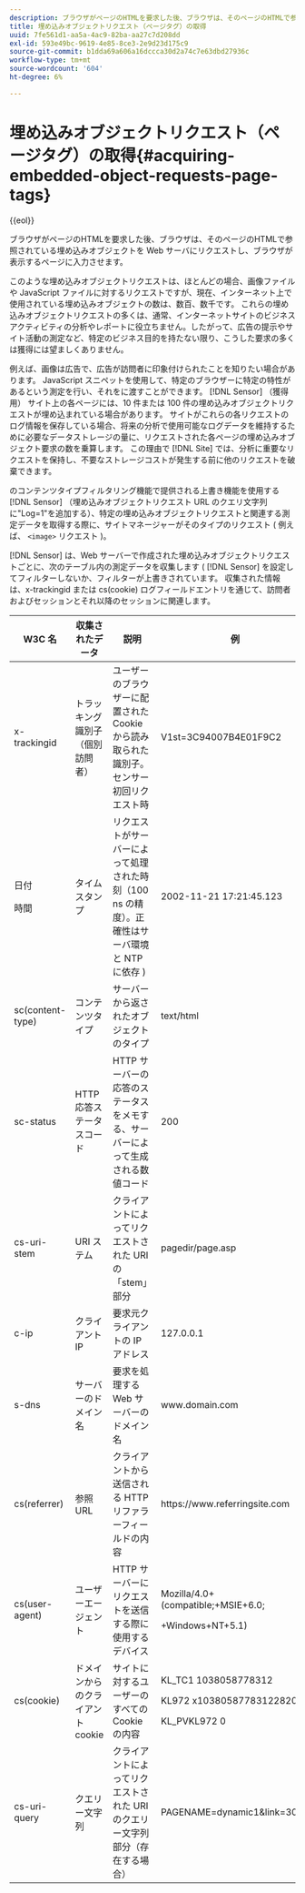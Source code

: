 ```yaml
---
description: ブラウザがページのHTMLを要求した後、ブラウザは、そのページのHTMLで参照されている埋め込みオブジェクトを Web サーバにリクエストし、ブラウザが表示するページに入力させます。
title: 埋め込みオブジェクトリクエスト（ページタグ）の取得
uuid: 7fe561d1-aa5a-4ac9-82ba-aa27c7d208dd
exl-id: 593e49bc-9619-4e85-8ce3-2e9d23d175c9
source-git-commit: b1dda69a606a16dccca30d2a74c7e63dbd27936c
workflow-type: tm+mt
source-wordcount: '604'
ht-degree: 6%

---
```


# 埋め込みオブジェクトリクエスト（ページタグ）の取得{#acquiring-embedded-object-requests-page-tags}

{{eol}}

ブラウザがページのHTMLを要求した後、ブラウザは、そのページのHTMLで参照されている埋め込みオブジェクトを Web サーバにリクエストし、ブラウザが表示するページに入力させます。

このような埋め込みオブジェクトリクエストは、ほとんどの場合、画像ファイルや JavaScript ファイルに対するリクエストですが、現在、インターネット上で使用されている埋め込みオブジェクトの数は、数百、数千です。 これらの埋め込みオブジェクトリクエストの多くは、通常、インターネットサイトのビジネスアクティビティの分析やレポートに役立ちません。したがって、広告の提示やサイト活動の測定など、特定のビジネス目的を持たない限り、こうした要求の多くは獲得には望ましくありません。

例えば、画像は広告で、広告が訪問者に印象付けられたことを知りたい場合があります。 JavaScript スニペットを使用して、特定のブラウザーに特定の特性があるという測定を行い、それをに渡すことができます。 [!DNL Sensor] （獲得用） サイト上の各ページには、10 件または 100 件の埋め込みオブジェクトリクエストが埋め込まれている場合があります。 サイトがこれらの各リクエストのログ情報を保存している場合、将来の分析で使用可能なログデータを維持するために必要なデータストレージの量に、リクエストされた各ページの埋め込みオブジェクト要求の数を乗算します。 この理由で [!DNL Site] では、分析に重要なリクエストを保持し、不要なストレージコストが発生する前に他のリクエストを破棄できます。

のコンテンツタイプフィルタリング機能で提供される上書き機能を使用する [!DNL Sensor] （埋め込みオブジェクトリクエスト URL のクエリ文字列に&quot;Log=1&quot;を追加する）、特定の埋め込みオブジェクトリクエストと関連する測定データを取得する際に、サイトマネージャーがそのタイプのリクエスト ( 例えば、 `<image>` リクエスト )。

[!DNL Sensor] は、Web サーバーで作成された埋め込みオブジェクトリクエストごとに、次のテーブル内の測定データを収集します ( [!DNL Sensor] を設定してフィルターしないか、フィルターが上書きされています。 収集された情報は、x-trackingid または cs(cookie) ログフィールドエントリを通じて、訪問者およびセッションとそれ以降のセッションに関連します。

<table id="table_11BE08A798E743EC8E76F738F0CE5884">
 <thead>
  <tr>
   <th colname="col1" class="entry"> W3C 名 </th>
   <th colname="col2" class="entry"> 収集されたデータ </th>
   <th colname="col3" class="entry"> 説明 </th>
   <th colname="col4" class="entry"> 例 </th>
  </tr>
 </thead>
 <tbody>
  <tr>
   <td colname="col1"> x-trackingid </td>
   <td colname="col2"> トラッキング識別子（個別訪問者） </td>
   <td colname="col3"> ユーザーのブラウザーに配置された Cookie から読み取られた識別子。 <span class="wintitle"> センサー </span> 初回リクエスト時 </td>
   <td colname="col4"> V1st=3C94007B4E01F9C2 </td>
  </tr>
  <tr>
   <td colname="col1"> <p>日付 </p> <p>時間 </p> </td>
   <td colname="col2"> タイムスタンプ </td>
   <td colname="col3"> リクエストがサーバーによって処理された時刻（100 ns の精度）。正確性はサーバ環境と NTP に依存 ) </td>
   <td colname="col4"> 2002-11-21 17:21:45.123 </td>
  </tr>
  <tr>
   <td colname="col1"> sc(content-type) </td>
   <td colname="col2"> コンテンツタイプ </td>
   <td colname="col3"> サーバーから返されたオブジェクトのタイプ </td>
   <td colname="col4"> text/html </td>
  </tr>
  <tr>
   <td colname="col1"> sc-status </td>
   <td colname="col2"> HTTP 応答ステータスコード </td>
   <td colname="col3"> HTTP サーバーの応答のステータスをメモする、サーバーによって生成される数値コード </td>
   <td colname="col4"> 200 </td>
  </tr>
  <tr>
   <td colname="col1"> cs-uri-stem </td>
   <td colname="col2"> URI ステム </td>
   <td colname="col3"> クライアントによってリクエストされた URI の「stem」部分 </td>
   <td colname="col4"> pagedir/page.asp </td>
  </tr>
  <tr>
   <td colname="col1"> c-ip </td>
   <td colname="col2"> クライアント IP </td>
   <td colname="col3"> 要求元クライアントの IP アドレス </td>
   <td colname="col4"> 127.0.0.1 </td>
  </tr>
  <tr>
   <td colname="col1"> s-dns </td>
   <td colname="col2"> サーバーのドメイン名 </td>
   <td colname="col3"> 要求を処理する Web サーバーのドメイン名 </td>
   <td colname="col4"> <span class="filepath"> www.domain.com </span> </td>
  </tr>
  <tr>
   <td colname="col1"> cs(referrer) </td>
   <td colname="col2"> 参照 URL </td>
   <td colname="col3"> クライアントから送信される HTTP リファラーフィールドの内容 </td>
   <td colname="col4"> <span class="filepath"> https://www.referringsite.com </span> </td>
  </tr>
  <tr>
   <td colname="col1"> cs(user-agent) </td>
   <td colname="col2"> ユーザーエージェント </td>
   <td colname="col3"> HTTP サーバーにリクエストを送信する際に使用するデバイス </td>
   <td colname="col4"> <p>Mozilla/4.0+(compatible;+MSIE+6.0; </p> <p>+Windows+NT+5.1) </p> </td>
  </tr>
  <tr>
   <td colname="col1"> cs(cookie) </td>
   <td colname="col2"> ドメインからのクライアント cookie </td>
   <td colname="col3"> サイトに対するユーザーのすべての Cookie の内容 </td>
   <td colname="col4"> <p>KL_TC1 1038058778312 </p> <p>KL972 x1038058778312282052 </p> <p>KL_PVKL972 0 </p> </td>
  </tr>
  <tr>
   <td colname="col1"> cs-uri-query </td>
   <td colname="col2"> クエリー文字列 </td>
   <td colname="col3"> クライアントによってリクエストされた URI のクエリー文字列部分（存在する場合） </td>
   <td colname="col4"> PAGENAME=dynamic1&amp;link=3001 </td>
  </tr>
 </tbody>
</table>

